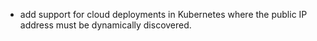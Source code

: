 * add support for cloud deployments in Kubernetes where the public IP address must be dynamically discovered.